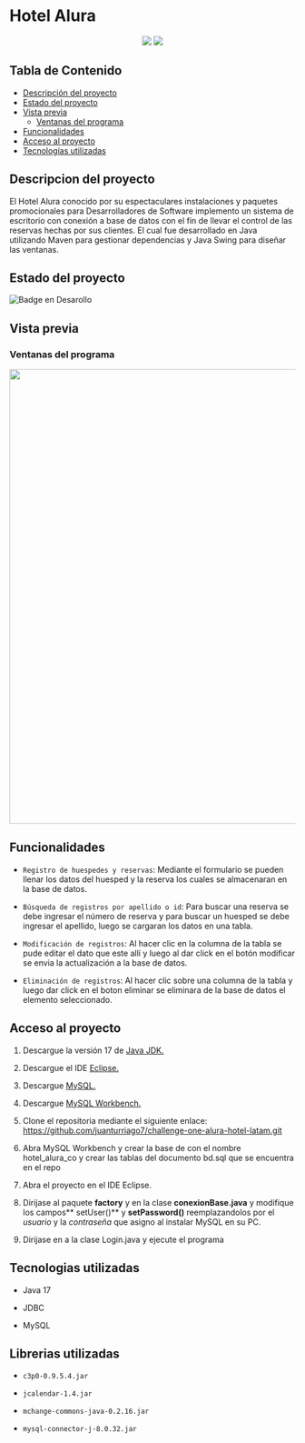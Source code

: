 # Hotel Alura


<p align="center" > 
  <img src="https://img.shields.io/badge/Java%20JDK-v.17-green"/>
  <img src="https://img.shields.io/badge/MySQL-v.8.0.33-blue"/>
</p>

## Tabla de Contenido

- [Descripción del proyecto](#descripcion-del-proyecto)
- [Estado del proyecto](#estado-del-proyecto)
- [Vista previa](#vista-previa)
    - [Ventanas del programa](#ventanas-del-programa)
- [Funcionalidades](#funcionalidades)
- [Acceso al proyecto](#acceso-al-proyecto)
- [Tecnologías utilizadas](#tecnologias-utilizadas)


## Descripcion del proyecto

El Hotel Alura conocido por su espectaculares instalaciones y paquetes promocionales para Desarrolladores de Software implemento un sistema de escritorio con conexión a base de datos con el fin de llevar el control de las reservas hechas por sus clientes. El cual fue desarrollado en Java utilizando Maven para gestionar dependencias y Java Swing para diseñar las ventanas.

## Estado del proyecto

   ![Badge en Desarollo](https://img.shields.io/badge/ESTADO-FINALIZADO-green)

## Vista previa


### Ventanas del programa

<img src="https://i.imgur.com/NYrUjAV.png" width="800px"/>


## Funcionalidades

*   `Registro de huespedes y reservas`: Mediante el formulario se pueden llenar los datos del huesped y la reserva los cuales se almacenaran en la base de datos.

*   `Búsqueda de registros por apellido o id`: Para buscar una reserva se debe ingresar el número de reserva y para buscar un huesped se debe ingresar el apellido, luego se cargaran los datos en una tabla.

*   `Modificación de registros`: Al hacer clic en la columna de la tabla se pude editar el dato que este allí y luego al dar click en el botón modificar se envia la actualización a la base de datos.

*   `Eliminación de registros`: Al hacer clic sobre una columna de la tabla y luego dar click en el boton eliminar se eliminara de la base de datos el elemento seleccionado.

## Acceso al proyecto

1. Descargue la versión 17 de [Java JDK.](https://www.oracle.com/java/technologies/downloads/)

2. Descargue el IDE [Eclipse.](https://www.eclipse.org/downloads/)

3. Descargue [MySQL.](https://dev.mysql.com/downloads/installer/)

4. Descargue [MySQL Workbench.](https://dev.mysql.com/downloads/workbench/)

5. Clone el repositoria mediante el siguiente enlace: https://github.com/juanturriago7/challenge-one-alura-hotel-latam.git

6. Abra MySQL Workbench y crear la base de con el nombre hotel_alura_co y crear las tablas del documento bd.sql que se encuentra en el repo

7. Abra el proyecto en el IDE Eclipse.

8. Dirijase al paquete **factory** y en la clase **conexionBase.java** y modifique los campos** setUser()** y **setPassword()** reemplazandolos por el *usuario* y la *contraseña* que asigno al instalar MySQL en su PC.

7. Dirijase en a la clase Login.java y ejecute el programa

## Tecnologias utilizadas

* Java 17

* JDBC

* MySQL

## Librerias utilizadas

*  `c3p0-0.9.5.4.jar`

* `jcalendar-1.4.jar`

* `mchange-commons-java-0.2.16.jar`

* `mysql-connector-j-8.0.32.jar`


